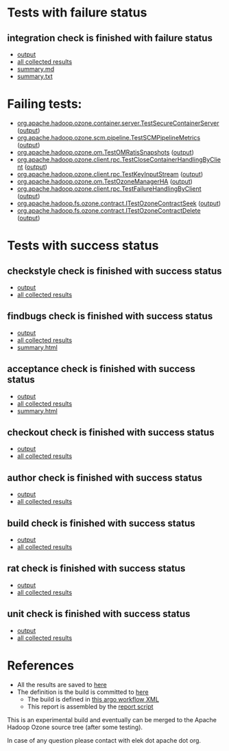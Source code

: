 # Tests with failure status

## integration check is finished with failure status

   * [output](https://raw.githubusercontent.com/elek/ozone-ci-q4/master/pr/pr-hdds-2326-wzcfr/integration/output.log)
   * [all collected results](https://github.com/elek/ozone-ci-q4/tree/master/pr/pr-hdds-2326-wzcfr/integration)
   * [summary.md](https://github.com/elek/ozone-ci-q4/tree/master/pr/pr-hdds-2326-wzcfr/integration/summary.md)
   * [summary.txt](https://github.com/elek/ozone-ci-q4/tree/master/pr/pr-hdds-2326-wzcfr/integration/summary.txt)

# Failing tests: 

 * [org.apache.hadoop.ozone.container.server.TestSecureContainerServer](hadoop-ozone/integration-test/org.apache.hadoop.ozone.container.server.TestSecureContainerServer.txt) ([output](hadoop-ozone/integration-test/org.apache.hadoop.ozone.container.server.TestSecureContainerServer-output.txt))
 * [org.apache.hadoop.ozone.scm.pipeline.TestSCMPipelineMetrics](hadoop-ozone/integration-test/org.apache.hadoop.ozone.scm.pipeline.TestSCMPipelineMetrics.txt) ([output](hadoop-ozone/integration-test/org.apache.hadoop.ozone.scm.pipeline.TestSCMPipelineMetrics-output.txt))
 * [org.apache.hadoop.ozone.om.TestOMRatisSnapshots](hadoop-ozone/integration-test/org.apache.hadoop.ozone.om.TestOMRatisSnapshots.txt) ([output](hadoop-ozone/integration-test/org.apache.hadoop.ozone.om.TestOMRatisSnapshots-output.txt))
 * [org.apache.hadoop.ozone.client.rpc.TestCloseContainerHandlingByClient](hadoop-ozone/integration-test/org.apache.hadoop.ozone.client.rpc.TestCloseContainerHandlingByClient.txt) ([output](hadoop-ozone/integration-test/org.apache.hadoop.ozone.client.rpc.TestCloseContainerHandlingByClient-output.txt))
 * [org.apache.hadoop.ozone.client.rpc.TestKeyInputStream](hadoop-ozone/integration-test/org.apache.hadoop.ozone.client.rpc.TestKeyInputStream.txt) ([output](hadoop-ozone/integration-test/org.apache.hadoop.ozone.client.rpc.TestKeyInputStream-output.txt))
 * [org.apache.hadoop.ozone.om.TestOzoneManagerHA](hadoop-ozone/integration-test/org.apache.hadoop.ozone.om.TestOzoneManagerHA.txt) ([output](hadoop-ozone/integration-test/org.apache.hadoop.ozone.om.TestOzoneManagerHA-output.txt))
 * [org.apache.hadoop.ozone.client.rpc.TestFailureHandlingByClient](hadoop-ozone/integration-test/org.apache.hadoop.ozone.client.rpc.TestFailureHandlingByClient.txt) ([output](hadoop-ozone/integration-test/org.apache.hadoop.ozone.client.rpc.TestFailureHandlingByClient-output.txt))
 * [org.apache.hadoop.fs.ozone.contract.ITestOzoneContractSeek](hadoop-ozone/ozonefs/org.apache.hadoop.fs.ozone.contract.ITestOzoneContractSeek.txt) ([output](hadoop-ozone/ozonefs/org.apache.hadoop.fs.ozone.contract.ITestOzoneContractSeek-output.txt))
 * [org.apache.hadoop.fs.ozone.contract.ITestOzoneContractDelete](hadoop-ozone/ozonefs/org.apache.hadoop.fs.ozone.contract.ITestOzoneContractDelete.txt) ([output](hadoop-ozone/ozonefs/org.apache.hadoop.fs.ozone.contract.ITestOzoneContractDelete-output.txt))


# Tests with success status

## checkstyle check is finished with success status

   * [output](https://raw.githubusercontent.com/elek/ozone-ci-q4/master/pr/pr-hdds-2326-wzcfr/checkstyle/output.log)
   * [all collected results](https://github.com/elek/ozone-ci-q4/tree/master/pr/pr-hdds-2326-wzcfr/checkstyle)


## findbugs check is finished with success status

   * [output](https://raw.githubusercontent.com/elek/ozone-ci-q4/master/pr/pr-hdds-2326-wzcfr/findbugs/output.log)
   * [all collected results](https://github.com/elek/ozone-ci-q4/tree/master/pr/pr-hdds-2326-wzcfr/findbugs)
   * [summary.html](https://elek.github.io/ozone-ci-q4/pr/pr-hdds-2326-wzcfr/findbugs/summary.html)


## acceptance check is finished with success status

   * [output](https://raw.githubusercontent.com/elek/ozone-ci-q4/master/pr/pr-hdds-2326-wzcfr/acceptance/output.log)
   * [all collected results](https://github.com/elek/ozone-ci-q4/tree/master/pr/pr-hdds-2326-wzcfr/acceptance)
   * [summary.html](https://elek.github.io/ozone-ci-q4/pr/pr-hdds-2326-wzcfr/acceptance/summary.html)


## checkout check is finished with success status

   * [output](https://raw.githubusercontent.com/elek/ozone-ci-q4/master/pr/pr-hdds-2326-wzcfr/checkout/output.log)
   * [all collected results](https://github.com/elek/ozone-ci-q4/tree/master/pr/pr-hdds-2326-wzcfr/checkout)


## author check is finished with success status

   * [output](https://raw.githubusercontent.com/elek/ozone-ci-q4/master/pr/pr-hdds-2326-wzcfr/author/output.log)
   * [all collected results](https://github.com/elek/ozone-ci-q4/tree/master/pr/pr-hdds-2326-wzcfr/author)


## build check is finished with success status

   * [output](https://raw.githubusercontent.com/elek/ozone-ci-q4/master/pr/pr-hdds-2326-wzcfr/build/output.log)
   * [all collected results](https://github.com/elek/ozone-ci-q4/tree/master/pr/pr-hdds-2326-wzcfr/build)


## rat check is finished with success status

   * [output](https://raw.githubusercontent.com/elek/ozone-ci-q4/master/pr/pr-hdds-2326-wzcfr/rat/output.log)
   * [all collected results](https://github.com/elek/ozone-ci-q4/tree/master/pr/pr-hdds-2326-wzcfr/rat)


## unit check is finished with success status

   * [output](https://raw.githubusercontent.com/elek/ozone-ci-q4/master/pr/pr-hdds-2326-wzcfr/unit/output.log)
   * [all collected results](https://github.com/elek/ozone-ci-q4/tree/master/pr/pr-hdds-2326-wzcfr/unit)




# References

 * All the results are saved to [here](https://github.com/elek/ozone-ci-q4/tree/master/pr/pr-hdds-2326-wzcfr/)
 * The definition is the build is committed to [here](https://github.com/elek/argo-ozone)
    * The build is defined in [this argo workflow XML](https://github.com/elek/argo-ozone/blob/master/ozone-build.yaml)
    * This report is assembled by the [report script](https://github.com/elek/argo-ozone/blob/master/scripts/report.sh)

This is an experimental build and eventually can be merged to the Apache Hadoop Ozone source tree (after some testing).

In case of any question please contact with elek dot apache dot org.

